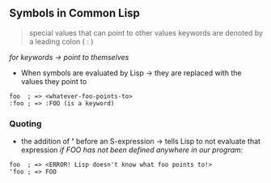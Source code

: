 ## Symbols in Common Lisp
> special values that can point to other values
> keywords are denoted by a leading colon ( : )

_for keywords &rarr; point to themselves_
* When symbols are evaluated by Lisp &rarr; they are replaced with the values they point to
```Lisp
foo  ; => <whatever-foo-points-to>
:foo ; => :FOO (is a keyword)
```
### Quoting
* the addition of **'** before an S-expression &rarr; tells Lisp to not evaluate that expression
_if FOO has not been defined anywhere in our program:_
``` Lisp
foo  ; => <ERROR! Lisp doesn't know what foo points to!>
'foo ; => FOO
```

